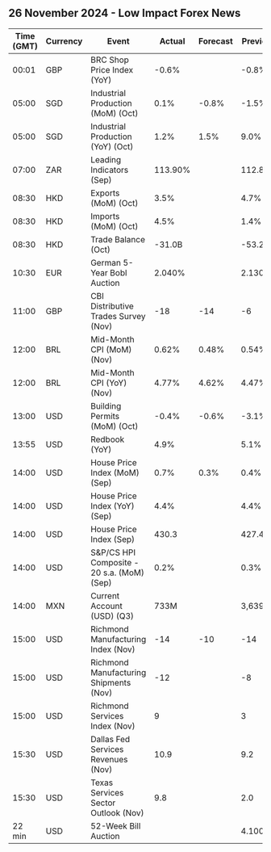 ## 26 November 2024 - Low Impact Forex News

| Time (GMT) | Currency | Event | Actual | Forecast | Previous |
|------|----------|-------|--------|----------|----------|
| 00:01 | GBP | BRC Shop Price Index (YoY) | -0.6% |  | -0.8% |
| 05:00 | SGD | Industrial Production (MoM) (Oct) | 0.1% | -0.8% | -1.5% |
| 05:00 | SGD | Industrial Production (YoY) (Oct) | 1.2% | 1.5% | 9.0% |
| 07:00 | ZAR | Leading Indicators (Sep) | 113.90% |  | 112.80% |
| 08:30 | HKD | Exports (MoM) (Oct) | 3.5% |  | 4.7% |
| 08:30 | HKD | Imports (MoM) (Oct) | 4.5% |  | 1.4% |
| 08:30 | HKD | Trade Balance (Oct) | -31.0B |  | -53.2B |
| 10:30 | EUR | German 5-Year Bobl Auction | 2.040% |  | 2.130% |
| 11:00 | GBP | CBI Distributive Trades Survey (Nov) | -18 | -14 | -6 |
| 12:00 | BRL | Mid-Month CPI (MoM) (Nov) | 0.62% | 0.48% | 0.54% |
| 12:00 | BRL | Mid-Month CPI (YoY) (Nov) | 4.77% | 4.62% | 4.47% |
| 13:00 | USD | Building Permits (MoM) (Oct) | -0.4% | -0.6% | -3.1% |
| 13:55 | USD | Redbook (YoY) | 4.9% |  | 5.1% |
| 14:00 | USD | House Price Index (MoM) (Sep) | 0.7% | 0.3% | 0.4% |
| 14:00 | USD | House Price Index (YoY) (Sep) | 4.4% |  | 4.4% |
| 14:00 | USD | House Price Index (Sep) | 430.3 |  | 427.4 |
| 14:00 | USD | S&P/CS HPI Composite - 20 s.a. (MoM) (Sep) | 0.2% |  | 0.3% |
| 14:00 | MXN | Current Account (USD) (Q3) | 733M |  | 3,639M |
| 15:00 | USD | Richmond Manufacturing Index (Nov) | -14 | -10 | -14 |
| 15:00 | USD | Richmond Manufacturing Shipments (Nov) | -12 |  | -8 |
| 15:00 | USD | Richmond Services Index (Nov) | 9 |  | 3 |
| 15:30 | USD | Dallas Fed Services Revenues (Nov) | 10.9 |  | 9.2 |
| 15:30 | USD | Texas Services Sector Outlook (Nov) | 9.8 |  | 2.0 |
| 22 min | USD | 52-Week Bill Auction |  |  | 4.100% |
